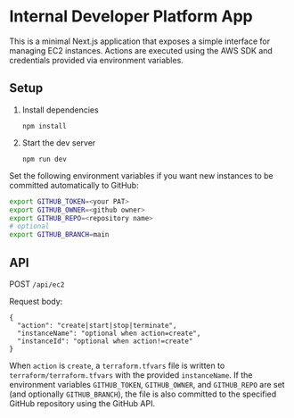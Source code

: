 # Internal Developer Platform App

This is a minimal Next.js application that exposes a simple interface for managing EC2 instances. Actions are executed using the AWS SDK and credentials provided via environment variables.

## Setup

1. Install dependencies
   ```
   npm install
   ```
2. Start the dev server
   ```
   npm run dev
   ```

Set the following environment variables if you want new instances to be
committed automatically to GitHub:

```bash
export GITHUB_TOKEN=<your PAT>
export GITHUB_OWNER=<github owner>
export GITHUB_REPO=<repository name>
# optional
export GITHUB_BRANCH=main
```

## API

POST `/api/ec2`

Request body:
```
{
  "action": "create|start|stop|terminate",
  "instanceName": "optional when action=create",
  "instanceId": "optional when action!=create"
}
```

When `action` is `create`, a `terraform.tfvars` file is written to `terraform/terraform.tfvars` with the provided `instanceName`. If the environment variables `GITHUB_TOKEN`, `GITHUB_OWNER`, and `GITHUB_REPO` are set (and optionally `GITHUB_BRANCH`), the file is also committed to the specified GitHub repository using the GitHub API.
